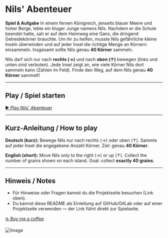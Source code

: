 # Nils' Abenteuer

**Spiel & Aufgabe**
In einem fernen Königreich, jenseits blauer Meere und hoher Berge, lebte ein kluger Junge namens Nils. Nachdem er die Schule beendet hatte, sah er auf dem Heimweg eine Gans, die dringend Getreidekörner brauchte. Um ihr zu helfen, musste Nils gefährliche kleine Inseln überwinden und auf jeder Insel die richtige Menge an Körnern einsammeln. Insgesamt sollte Nils genau **40 Körner** sammeln.

Nils darf sich nur nach **rechts (→)** und nach **oben (↑)** bewegen (links und unten sind verboten).
Jede Insel zeigt an, wie viele Körner Nils dort sammeln kann (Zahlen im Feld).
Finde den Weg, auf dem Nils genau **40 Körner** sammelt!

---

## Play / Spiel starten

[► Play Nils' Abenteuer](https://pythonyu.com/nils/nils.html)

---

## Kurz-Anleitung / How to play

**Deutsch (kurz):**
Bewege Nils nur nach rechts (→) oder oben (↑). Sammle auf jeder Insel die angegebene Anzahl Körner. Ziel: genau **40 Körner**.

**English (short):**
Move Nils only to the right (→) or up (↑). Collect the number of grains shown on each island. Goal: collect **exactly 40 grains**.

---

## Hinweis / Notes

* Für Hinweise oder Fragen kannst du die Projektseite besuchen (Link oben).
* Du kannst diese README als Einleitung auf GitHub/GitLab oder auf einer Projektseite verwenden — der Link führt direkt zur Spielseite.

[☕ Buy me a coffee](https://buymeacoffee.com/selfcode)

![Image](img.png)
